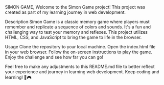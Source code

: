 SIMON GAME,
Welcome to the Simon Game project! This project was created as part of my learning journey in web development.

Description
Simon Game is a classic memory game where players must remember and replicate a sequence of colors and sounds. It's a fun and challenging way to test your memory and reflexes. This project utilizes HTML, CSS, and JavaScript to bring the game to life in the browser.

Usage
Clone the repository to your local machine.
Open the index.html file in your web browser.
Follow the on-screen instructions to play the game.
Enjoy the challenge and see how far you can go!

Feel free to make any adjustments to this README.md file to better reflect your experience and journey in learning web development. Keep coding and learning! 🚀🎮
